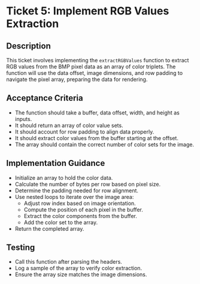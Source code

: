 # Ticket 5: Implement RGB Values Extraction

## Description
This ticket involves implementing the `extractRGBValues` function to extract RGB values from the BMP pixel data as an array of color triplets. The function will use the data offset, image dimensions, and row padding to navigate the pixel array, preparing the data for rendering.

## Acceptance Criteria
- The function should take a buffer, data offset, width, and height as inputs.
- It should return an array of color value sets.
- It should account for row padding to align data properly.
- It should extract color values from the buffer starting at the offset.
- The array should contain the correct number of color sets for the image.

## Implementation Guidance
- Initialize an array to hold the color data.
- Calculate the number of bytes per row based on pixel size.
- Determine the padding needed for row alignment.
- Use nested loops to iterate over the image area:
  - Adjust row index based on image orientation.
  - Compute the position of each pixel in the buffer.
  - Extract the color components from the buffer.
  - Add the color set to the array.
- Return the completed array.

## Testing
- Call this function after parsing the headers.
- Log a sample of the array to verify color extraction.
- Ensure the array size matches the image dimensions.
